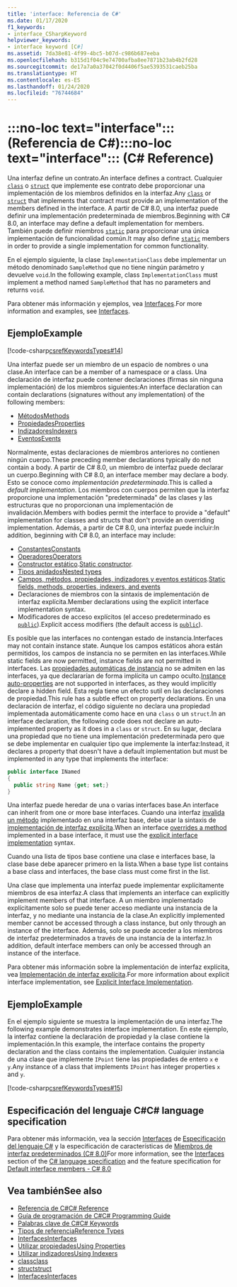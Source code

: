 ```yaml
---
title: 'interface: Referencia de C#'
ms.date: 01/17/2020
f1_keywords:
- interface_CSharpKeyword
helpviewer_keywords:
- interface keyword [C#]
ms.assetid: 7da38e81-4f99-4bc5-b07d-c986b687eeba
ms.openlocfilehash: b315d1f04c9e74700afba8ee7871b23ab4b2fd28
ms.sourcegitcommit: de17a7a0a37042f0d4406f5ae5393531caeb25ba
ms.translationtype: HT
ms.contentlocale: es-ES
ms.lasthandoff: 01/24/2020
ms.locfileid: "76744684"
---
```

# <a name="no-loc-textinterface-c-reference"></a><span data-ttu-id="86e9e-102">:::no-loc text="interface"::: (Referencia de C#)</span><span class="sxs-lookup"><span data-stu-id="86e9e-102">:::no-loc text="interface"::: (C# Reference)</span></span>

<span data-ttu-id="86e9e-103">Una interfaz define un contrato.</span><span class="sxs-lookup"><span data-stu-id="86e9e-103">An interface defines a contract.</span></span> <span data-ttu-id="86e9e-104">Cualquier [`class`](class.md) o [`struct`](struct.md) que implemente ese contrato debe proporcionar una implementación de los miembros definidos en la interfaz.</span><span class="sxs-lookup"><span data-stu-id="86e9e-104">Any [`class`](class.md) or [`struct`](struct.md) that implements that contract must provide an implementation of the members defined in the interface.</span></span> <span data-ttu-id="86e9e-105">A partir de C# 8.0, una interfaz puede definir una implementación predeterminada de miembros.</span><span class="sxs-lookup"><span data-stu-id="86e9e-105">Beginning with C# 8.0, an interface may define a default implementation for members.</span></span> <span data-ttu-id="86e9e-106">También puede definir miembros [`static`](static.md) para proporcionar una única implementación de funcionalidad común.</span><span class="sxs-lookup"><span data-stu-id="86e9e-106">It may also define [`static`](static.md) members in order to provide a single implementation for common functionality.</span></span>

<span data-ttu-id="86e9e-107">En el ejemplo siguiente, la clase `ImplementationClass` debe implementar un método denominado `SampleMethod` que no tiene ningún parámetro y devuelve `void`.</span><span class="sxs-lookup"><span data-stu-id="86e9e-107">In the following example, class `ImplementationClass` must implement a method named `SampleMethod` that has no parameters and returns `void`.</span></span>

<span data-ttu-id="86e9e-108">Para obtener más información y ejemplos, vea [Interfaces](../../programming-guide/interfaces/index.md).</span><span class="sxs-lookup"><span data-stu-id="86e9e-108">For more information and examples, see [Interfaces](../../programming-guide/interfaces/index.md).</span></span>

## <a name="example"></a><span data-ttu-id="86e9e-109">Ejemplo</span><span class="sxs-lookup"><span data-stu-id="86e9e-109">Example</span></span>

[!code-csharp[csrefKeywordsTypes#14](~/samples/snippets/csharp/VS_Snippets_VBCSharp/csrefKeywordsTypes/CS/keywordsTypes.cs#14)]

<span data-ttu-id="86e9e-110">Una interfaz puede ser un miembro de un espacio de nombres o una clase.</span><span class="sxs-lookup"><span data-stu-id="86e9e-110">An interface can be a member of a namespace or a class.</span></span> <span data-ttu-id="86e9e-111">Una declaración de interfaz puede contener declaraciones (firmas sin ninguna implementación) de los miembros siguientes:</span><span class="sxs-lookup"><span data-stu-id="86e9e-111">An interface declaration can contain declarations (signatures without any implementation) of the following members:</span></span>

- [<span data-ttu-id="86e9e-112">Métodos</span><span class="sxs-lookup"><span data-stu-id="86e9e-112">Methods</span></span>](../../programming-guide/classes-and-structs/methods.md)
- [<span data-ttu-id="86e9e-113">Propiedades</span><span class="sxs-lookup"><span data-stu-id="86e9e-113">Properties</span></span>](../../programming-guide/classes-and-structs/using-properties.md)
- [<span data-ttu-id="86e9e-114">Indizadores</span><span class="sxs-lookup"><span data-stu-id="86e9e-114">Indexers</span></span>](../../programming-guide/indexers/using-indexers.md)
- [<span data-ttu-id="86e9e-115">Eventos</span><span class="sxs-lookup"><span data-stu-id="86e9e-115">Events</span></span>](event.md)

<span data-ttu-id="86e9e-116">Normalmente, estas declaraciones de miembros anteriores no contienen ningún cuerpo.</span><span class="sxs-lookup"><span data-stu-id="86e9e-116">These preceding member declarations typically do not contain a body.</span></span> <span data-ttu-id="86e9e-117">A partir de C# 8.0, un miembro de interfaz puede declarar un cuerpo.</span><span class="sxs-lookup"><span data-stu-id="86e9e-117">Beginning with C# 8.0, an interface member may declare a body.</span></span> <span data-ttu-id="86e9e-118">Esto se conoce como *implementación predeterminada*.</span><span class="sxs-lookup"><span data-stu-id="86e9e-118">This is called a *default implementation*.</span></span> <span data-ttu-id="86e9e-119">Los miembros con cuerpos permiten que la interfaz proporcione una implementación "predeterminada" de las clases y las estructuras que no proporcionan una implementación de invalidación.</span><span class="sxs-lookup"><span data-stu-id="86e9e-119">Members with bodies permit the interface to provide a "default" implementation for classes and structs that don't provide an overriding implementation.</span></span> <span data-ttu-id="86e9e-120">Además, a partir de C# 8.0, una interfaz puede incluir:</span><span class="sxs-lookup"><span data-stu-id="86e9e-120">In addition, beginning with C# 8.0, an interface may include:</span></span>

- [<span data-ttu-id="86e9e-121">Constantes</span><span class="sxs-lookup"><span data-stu-id="86e9e-121">Constants</span></span>](const.md)
- [<span data-ttu-id="86e9e-122">Operadores</span><span class="sxs-lookup"><span data-stu-id="86e9e-122">Operators</span></span>](../operators/operator-overloading.md)
- <span data-ttu-id="86e9e-123">[Constructor estático](../../programming-guide/classes-and-structs/constructors.md#static-constructors).</span><span class="sxs-lookup"><span data-stu-id="86e9e-123">[Static constructor](../../programming-guide/classes-and-structs/constructors.md#static-constructors).</span></span>
- [<span data-ttu-id="86e9e-124">Tipos anidados</span><span class="sxs-lookup"><span data-stu-id="86e9e-124">Nested types</span></span>](../../programming-guide/classes-and-structs/nested-types.md)
- <span data-ttu-id="86e9e-125">[Campos, métodos, propiedades, indizadores y eventos estáticos](static.md).</span><span class="sxs-lookup"><span data-stu-id="86e9e-125">[Static fields, methods, properties, indexers, and events](static.md)</span></span>
- <span data-ttu-id="86e9e-126">Declaraciones de miembros con la sintaxis de implementación de interfaz explícita.</span><span class="sxs-lookup"><span data-stu-id="86e9e-126">Member declarations using the explicit interface implementation syntax.</span></span>
- <span data-ttu-id="86e9e-127">Modificadores de acceso explícitos (el acceso predeterminado es [`public`](access-modifiers.md)).</span><span class="sxs-lookup"><span data-stu-id="86e9e-127">Explicit access modifiers (the default access is [`public`](access-modifiers.md)).</span></span>

<span data-ttu-id="86e9e-128">Es posible que las interfaces no contengan estado de instancia.</span><span class="sxs-lookup"><span data-stu-id="86e9e-128">Interfaces may not contain instance state.</span></span> <span data-ttu-id="86e9e-129">Aunque los campos estáticos ahora están permitidos, los campos de instancia no se permiten en las interfaces.</span><span class="sxs-lookup"><span data-stu-id="86e9e-129">While static fields are now permitted, instance fields are not permitted in interfaces.</span></span> <span data-ttu-id="86e9e-130">Las [propiedades automáticas de instancia](../../programming-guide/classes-and-structs/auto-implemented-properties.md) no se admiten en las interfaces, ya que declararían de forma implícita un campo oculto.</span><span class="sxs-lookup"><span data-stu-id="86e9e-130">[Instance auto-properties](../../programming-guide/classes-and-structs/auto-implemented-properties.md) are not supported in interfaces, as they would implicitly declare a hidden field.</span></span> <span data-ttu-id="86e9e-131">Esta regla tiene un efecto sutil en las declaraciones de propiedad.</span><span class="sxs-lookup"><span data-stu-id="86e9e-131">This rule has a subtle effect on property declarations.</span></span> <span data-ttu-id="86e9e-132">En una declaración de interfaz, el código siguiente no declara una propiedad implementada automáticamente como hace en una `class` o un `struct`.</span><span class="sxs-lookup"><span data-stu-id="86e9e-132">In an interface declaration, the following code does not declare an auto-implemented property as it does in a `class` or `struct`.</span></span> <span data-ttu-id="86e9e-133">En su lugar, declara una propiedad que no tiene una implementación predeterminada pero que se debe implementar en cualquier tipo que implemente la interfaz:</span><span class="sxs-lookup"><span data-stu-id="86e9e-133">Instead, it declares a property that doesn't have a default implementation but must be implemented in any type that implements the interface:</span></span>

```csharp
public interface INamed
{
  public string Name {get; set;}
}
```

<span data-ttu-id="86e9e-134">Una interfaz puede heredar de una o varias interfaces base.</span><span class="sxs-lookup"><span data-stu-id="86e9e-134">An interface can inherit from one or more base interfaces.</span></span> <span data-ttu-id="86e9e-135">Cuando una interfaz [invalida un método](override.md) implementado en una interfaz base, debe usar la sintaxis de [implementación de interfaz explícita](../../programming-guide/interfaces/explicit-interface-implementation.md).</span><span class="sxs-lookup"><span data-stu-id="86e9e-135">When an interface [overrides a method](override.md) implemented in a base interface, it must use the [explicit interface implementation](../../programming-guide/interfaces/explicit-interface-implementation.md) syntax.</span></span>

<span data-ttu-id="86e9e-136">Cuando una lista de tipos base contiene una clase e interfaces base, la clase base debe aparecer primero en la lista.</span><span class="sxs-lookup"><span data-stu-id="86e9e-136">When a base type list contains a base class and interfaces, the base class must come first in the list.</span></span>

<span data-ttu-id="86e9e-137">Una clase que implementa una interfaz puede implementar explícitamente miembros de esa interfaz.</span><span class="sxs-lookup"><span data-stu-id="86e9e-137">A class that implements an interface can explicitly implement members of that interface.</span></span> <span data-ttu-id="86e9e-138">A un miembro implementado explícitamente solo se puede tener acceso mediante una instancia de la interfaz, y no mediante una instancia de la clase.</span><span class="sxs-lookup"><span data-stu-id="86e9e-138">An explicitly implemented member cannot be accessed through a class instance, but only through an instance of the interface.</span></span> <span data-ttu-id="86e9e-139">Además, solo se puede acceder a los miembros de interfaz predeterminados a través de una instancia de la interfaz.</span><span class="sxs-lookup"><span data-stu-id="86e9e-139">In addition, default interface members can only be accessed through an instance of the interface.</span></span>

<span data-ttu-id="86e9e-140">Para obtener más información sobre la implementación de interfaz explícita, vea [Implementación de interfaz explícita](../../programming-guide/interfaces/explicit-interface-implementation.md).</span><span class="sxs-lookup"><span data-stu-id="86e9e-140">For more information about explicit interface implementation, see [Explicit Interface Implementation](../../programming-guide/interfaces/explicit-interface-implementation.md).</span></span>

## <a name="example"></a><span data-ttu-id="86e9e-141">Ejemplo</span><span class="sxs-lookup"><span data-stu-id="86e9e-141">Example</span></span>

<span data-ttu-id="86e9e-142">En el ejemplo siguiente se muestra la implementación de una interfaz.</span><span class="sxs-lookup"><span data-stu-id="86e9e-142">The following example demonstrates interface implementation.</span></span> <span data-ttu-id="86e9e-143">En este ejemplo, la interfaz contiene la declaración de propiedad y la clase contiene la implementación.</span><span class="sxs-lookup"><span data-stu-id="86e9e-143">In this example, the interface contains the property declaration and the class contains the implementation.</span></span> <span data-ttu-id="86e9e-144">Cualquier instancia de una clase que implemente `IPoint` tiene las propiedades de entero `x` e `y`.</span><span class="sxs-lookup"><span data-stu-id="86e9e-144">Any instance of a class that implements `IPoint` has integer properties `x` and `y`.</span></span>

[!code-csharp[csrefKeywordsTypes#15](~/samples/snippets/csharp/VS_Snippets_VBCSharp/csrefKeywordsTypes/CS/keywordsTypes.cs#15)]

## <a name="c-language-specification"></a><span data-ttu-id="86e9e-145">Especificación del lenguaje C#</span><span class="sxs-lookup"><span data-stu-id="86e9e-145">C# language specification</span></span>

<span data-ttu-id="86e9e-146">Para obtener más información, vea la sección [Interfaces](~/_csharplang/spec/interfaces.md) de [Especificación del lenguaje C#](~/_csharplang/spec/introduction.md) y la especificación de características de [Miembros de interfaz predeterminados (C# 8.0)](~/_csharplang/proposals/csharp-8.0/default-interface-methods.md)</span><span class="sxs-lookup"><span data-stu-id="86e9e-146">For more information, see the [Interfaces](~/_csharplang/spec/interfaces.md) section of the [C# language specification](~/_csharplang/spec/introduction.md) and the feature specification for [Default interface members - C# 8.0](~/_csharplang/proposals/csharp-8.0/default-interface-methods.md)</span></span>

## <a name="see-also"></a><span data-ttu-id="86e9e-147">Vea también</span><span class="sxs-lookup"><span data-stu-id="86e9e-147">See also</span></span>

- [<span data-ttu-id="86e9e-148">Referencia de C#</span><span class="sxs-lookup"><span data-stu-id="86e9e-148">C# Reference</span></span>](../index.md)
- [<span data-ttu-id="86e9e-149">Guía de programación de C#</span><span class="sxs-lookup"><span data-stu-id="86e9e-149">C# Programming Guide</span></span>](../../programming-guide/index.md)
- [<span data-ttu-id="86e9e-150">Palabras clave de C#</span><span class="sxs-lookup"><span data-stu-id="86e9e-150">C# Keywords</span></span>](index.md)
- [<span data-ttu-id="86e9e-151">Tipos de referencia</span><span class="sxs-lookup"><span data-stu-id="86e9e-151">Reference Types</span></span>](reference-types.md)
- [<span data-ttu-id="86e9e-152">Interfaces</span><span class="sxs-lookup"><span data-stu-id="86e9e-152">Interfaces</span></span>](../../programming-guide/interfaces/index.md)
- [<span data-ttu-id="86e9e-153">Utilizar propiedades</span><span class="sxs-lookup"><span data-stu-id="86e9e-153">Using Properties</span></span>](../../programming-guide/classes-and-structs/using-properties.md)
- [<span data-ttu-id="86e9e-154">Utilizar indizadores</span><span class="sxs-lookup"><span data-stu-id="86e9e-154">Using Indexers</span></span>](../../programming-guide/indexers/using-indexers.md)
- [<span data-ttu-id="86e9e-155">class</span><span class="sxs-lookup"><span data-stu-id="86e9e-155">class</span></span>](class.md)
- [<span data-ttu-id="86e9e-156">struct</span><span class="sxs-lookup"><span data-stu-id="86e9e-156">struct</span></span>](struct.md)
- [<span data-ttu-id="86e9e-157">Interfaces</span><span class="sxs-lookup"><span data-stu-id="86e9e-157">Interfaces</span></span>](../../programming-guide/interfaces/index.md)
